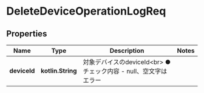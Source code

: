 
# DeleteDeviceOperationLogReq

## Properties
Name | Type | Description | Notes
------------ | ------------- | ------------- | -------------
**deviceId** | **kotlin.String** | 対象デバイスのdeviceId&lt;br&gt; ●チェック内容   - null、空文字はエラー | 



